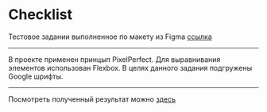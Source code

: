 # Checklist

Тестовое задании выполненное по макету из Figma [ссылка](https://www.figma.com/design/zHuUDy5z2jZpdDWzOVBipJ/%D0%A2%D0%B5%D1%81%D1%82%D0%BE%D0%B2%D0%BE%D0%B5-%D0%B7%D0%B0%D0%B4%D0%B0%D0%BD%D0%B8%D0%B5?node-id=98-10642&t=YEZ1qj9spi3s1ByQ-1)

-----

В проекте применен принцып PixelPerfect. Для выравнивания элементов использован Flexbox. 
В целях данного задания подгружены Google шрифты.

-----

Посмотреть полученный результат можно [здесь](https://elizaveta-obrezkova.github.io/Checklist/)
